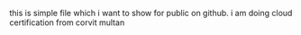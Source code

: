 this is simple file which i want to show for public on github. i am doing cloud certification from corvit multan
